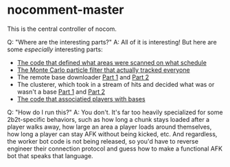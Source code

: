 # nocomment-master

This is the central controller of nocom.

Q: "Where are the interesting parts?"
A: All of it is interesting! But here are some *especially* interesting parts:
* [The code that defined what areas were scanned on what schedule](src/main/java/nocomment/master/tracking/TrackyTrackyManager.java#L35-L67)
* [The Monte Carlo particle filter that actually tracked everyone](src/main/java/nocomment/master/tracking/MonteCarloParticleFilterMode.java#L192-L394)
* The remote base downloader [Part 1](src/main/java/nocomment/master/slurp/BlockCheckManager.java) and [Part 2](src/main/java/nocomment/master/slurp/SlurpManager.java)
* The clusterer, which took in a stream of hits and decided what was or wasn't a base [Part 1](src/main/java/nocomment/master/clustering/Aggregator.java) and [Part 2](src/main/java/nocomment/master/clustering/DBSCAN.java)
* [The code that associatied players with bases](src/main/java/nocomment/master/util/Associator.java#L53-L127)

Q: "How do I run this?"
A: You don't. It's far too heavily specialized for some 2b2t-specific behaviors, such as how long a chunk stays loaded after a player walks away, how large an area a player loads around themselves, how long a player can stay AFK without being kicked, etc. And regardless, the worker bot code is not being released, so you'd have to reverse engineer their connection protocol and guess how to make a functional AFK bot that speaks that language.
